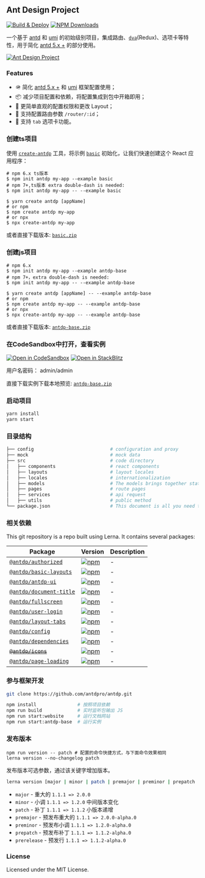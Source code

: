 Ant Design Project
---

[![Build & Deploy](https://github.com/antdpro/antdp/actions/workflows/ci.yml/badge.svg)](https://github.com/antdpro/antdp/actions/workflows/ci.yml)
[![NPM Downloads](https://img.shields.io/npm/dm/antdp.svg?style=flat)](https://www.npmjs.com/package/antdp)

一个基于 [antd](https://github.com/ant-design/ant-design/) 和 [umi](https://github.com/umijs/umi) 的初始级别项目，集成路由、[`dva`](https://github.com/dvajs/dva)(Redux)、选项卡等特性，用于简化 [antd 5.x +](https://github.com/ant-design/ant-design) 的部分使用。

[![Ant Design Project](https://user-images.githubusercontent.com/1680273/130326861-d11b074b-c8cc-4257-8e58-2ea9acc49930.png)](https://antdpro.github.io/antdp/#/example)

### Features

- 🪖 简化 [antd 5.x +](https://github.com/ant-design/ant-design) 和 [umi](https://github.com/umijs/umi) 框架配置使用；
- 📦 减少项目配置和依赖，将配置集成到包中开箱即用；
- 🐝 更简单直观的配置权限和更改 Layout；
- 💋 支持配置路由参数 `/router/:id`；
- 🤡 支持 `tab` 选项卡功能。

### 创建ts项目

使用 [`create-antdp`](https://antdpro.github.io/create-antdp) 工具，将示例 [`basic`](https://antdpro.github.io/antdp/zip/basic.zip) 初始化，让我们快速创建这个 React 应用程序：

```shell
# npm 6.x ts版本
$ npm init antdp my-app --example basic
# npm 7+,ts版本 extra double-dash is needed:
$ npm init antdp my-app -- --example basic

$ yarn create antdp [appName]
# or npm
$ npm create antdp my-app
# or npx
$ npx create-antdp my-app
```

或者直接下载版本: [`basic.zip`](https://antdpro.github.io/antdp/zip/basic.zip)

### 创建js项目
```shell
# npm 6.x
$ npm init antdp my-app --example antdp-base
# npm 7+，extra double-dash is needed:
$ npm init antdp my-app -- --example antdp-base

$ yarn create antdp [appName] -- --example antdp-base
# or npm
$ npm create antdp my-app -- --example antdp-base
# or npx
$ npx create-antdp my-app -- --example antdp-base
```
或者直接下载版本: [`antdp-base.zip`](https://antdpro.github.io/antdp/zip/antdp-base.zip)
### 在CodeSandbox中打开，查看实例

[![Open in CodeSandbox](https://img.shields.io/badge/Open%20in-CodeSandbox-blue?logo=codesandbox)](https://codesandbox.io/s/github/antdpro/antdp/tree/master/examples/antdp-base)
[![Open in StackBlitz](https://img.shields.io/badge/Open%20in-StackBlitz-blue?logo=)](https://stackblitz.com/github/antdpro/antdp/tree/master/examples/antdp-base?embed=1&hideNavigation=0&hidedevtools=0)

用户名密码： admin/admin

直接下载实例下载本地预览: [`antdp-base.zip`](https://antdpro.github.io/antdp/zip/antdp-base.zip)

### 启动项目
```bash
yarn install
yarn start
```

### 目录结构
```bash
├── config                            # configuration and proxy
├── mock                              # mock data
├── src                               # code directory
│   ├── components                    # react components
│   ├── layouts                       # layout locales
│   ├── locales                       # internationalization 
│   ├── models                        # The models brings together state, reducers, async actions & action creators in one place
│   ├── pages                         # route pages
│   ├── services                      # api request
│   ├── utils                         # public method
└── package.json                      # This document is all you need to know about what’s required in your package.json file.
```
### 相关依赖

This git repository is a repo built using Lerna. It contains several packages:

Package | Version | Description
---- | ---- | ----
[`@antdp/authorized`](https://www.npmjs.com/package/@antdp/authorized) | [![npm](https://img.shields.io/npm/v/@antdp/authorized.svg?maxAge=3600)](https://www.npmjs.com/package/@antdp/authorized) | - |
[`@antdp/basic-layouts`](https://www.npmjs.com/package/@antdp/basic-layouts) | [![npm](https://img.shields.io/npm/v/@antdp/basic-layouts.svg?maxAge=3600)](https://www.npmjs.com/package/@antdp/basic-layouts) | - |
[`@antdp/antdp-ui`](https://www.npmjs.com/package/@antdp/antdp-ui) | [![npm](https://img.shields.io/npm/v/@antdp/antdp-ui.svg?maxAge=3600)](https://www.npmjs.com/package/@antdp/antdp-ui) | - |
[`@antdp/document-title`](https://www.npmjs.com/package/@antdp/document-title) | [![npm](https://img.shields.io/npm/v/@antdp/document-title.svg?maxAge=3600)](https://www.npmjs.com/package/@antdp/document-title) | - |
[`@antdp/fullscreen`](https://www.npmjs.com/package/@antdp/fullscreen) | [![npm](https://img.shields.io/npm/v/@antdp/fullscreen.svg?maxAge=3600)](https://www.npmjs.com/package/@antdp/fullscreen) | - |
[`@antdp/user-login`](https://www.npmjs.com/package/@antdp/user-login) | [![npm](https://img.shields.io/npm/v/@antdp/user-login.svg?maxAge=3600)](https://www.npmjs.com/package/@antdp/user-login) | - |
[`@antdp/layout-tabs`](https://www.npmjs.com/package/@antdp/layout-tabs) | [![npm](https://img.shields.io/npm/v/@antdp/layout-tabs.svg?maxAge=3600)](https://www.npmjs.com/package/@antdp/layout-tabs) | - |
[`@antdp/config`](https://www.npmjs.com/package/@antdp/config) | [![npm](https://img.shields.io/npm/v/@antdp/config.svg?maxAge=3600)](https://www.npmjs.com/package/@antdp/config) | - |
[`@antdp/dependencies`](https://www.npmjs.com/package/@antdp/dependencies) | [![npm](https://img.shields.io/npm/v/@antdp/dependencies.svg?maxAge=3600)](https://www.npmjs.com/package/@antdp/dependencies) | - |
[~~`@antdp/icons`~~](https://www.npmjs.com/package/@antdp/icons) | [![npm](https://img.shields.io/npm/v/@antdp/icons.svg?maxAge=3600)](https://www.npmjs.com/package/@antdp/icons) | - |
[`@antdp/page-loading`](https://www.npmjs.com/package/@antdp/page-loading) | [![npm](https://img.shields.io/npm/v/@antdp/page-loading.svg?maxAge=3600)](https://www.npmjs.com/package/@antdp/page-loading) | - |

### 参与框架开发
```bash
git clone https://github.com/antdpro/antdp.git
```

```bash
npm install               # 按照项目依赖
npm run build             # 实时监听包输出 JS
npm run start:website     # 运行文档网站
npm run start:antdp-base  # 运行实例
```

### 发布版本

```shell
npm run version -- patch # 配置的命令快捷方式，与下面命令效果相同
lerna version --no-changelog patch
```

发布版本可选参数，通过该关键字增加版本。

```bash
lerna version [major | minor | patch | premajor | preminor | prepatch | prerelease]
```

- `major` - 重大的 `1.1.1 => 2.0.0`
- `minor` - 小调 `1.1.1 => 1.2.0` 中间版本变化
- `patch` - 补丁 `1.1.1 => 1.1.2` 小版本递增
- `premajor` - 预发布重大的 `1.1.1 => 2.0.0-alpha.0`
- `preminor` - 预发布小调 `1.1.1 => 1.2.0-alpha.0`
- `prepatch` - 预发布补丁 `1.1.1 => 1.1.2-alpha.0`
- `prerelease` - 预发行 `1.1.1 => 1.1.2-alpha.0`


### License

Licensed under the MIT License.
